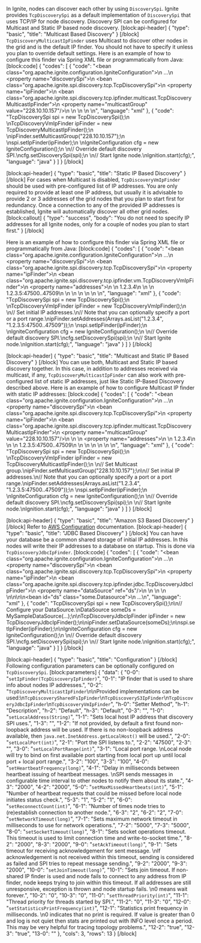 <!--
  Licensed to the Apache Software Foundation (ASF) under one or more
  contributor license agreements.  See the NOTICE file distributed with
  this work for additional information regarding copyright ownership.
  The ASF licenses this file to You under the Apache License, Version 2.0
  (the "License"); you may not use this file except in compliance with
  the License.  You may obtain a copy of the License at

       http://www.apache.org/licenses/LICENSE-2.0

  Unless required by applicable law or agreed to in writing, software
  distributed under the License is distributed on an "AS IS" BASIS,
  WITHOUT WARRANTIES OR CONDITIONS OF ANY KIND, either express or implied.
  See the License for the specific language governing permissions and
  limitations under the License.
-->

In Ignite, nodes can discover each other by using `DiscoverySpi`. Ignite provides `TcpDiscoverySpi` as a default implementation of `DiscoverySpi` that uses TCP/IP for node discovery. Discovery SPI can be configured for Multicast and Static IP based node discovery.
[block:api-header]
{
  "type": "basic",
  "title": "Multicast Based Discovery"
}
[/block]
`TcpDiscoveryMulticastIpFinder` uses Multicast to discover other nodes in the grid and is the default IP finder. You should not have to specify it unless you plan to override default settings. Here is an example of how to configure this finder via Spring XML file or programmatically from Java:
[block:code]
{
  "codes": [
    {
      "code": "<bean class=\"org.apache.ignite.configuration.IgniteConfiguration\">\n  ...\n  <property name=\"discoverySpi\">\n    <bean class=\"org.apache.ignite.spi.discovery.tcp.TcpDiscoverySpi\">\n      <property name=\"ipFinder\">\n        <bean class=\"org.apache.ignite.spi.discovery.tcp.ipfinder.multicast.TcpDiscoveryMulticastIpFinder\">\n          <property name=\"multicastGroup\" value=\"228.10.10.157\"/>\n        </bean>\n      </property>\n    </bean>\n  </property>\n</bean>",
      "language": "xml"
    },
    {
      "code": "TcpDiscoverySpi spi = new TcpDiscoverySpi();\n \nTcpDiscoveryVmIpFinder ipFinder = new TcpDiscoveryMulticastIpFinder();\n \nipFinder.setMulticastGroup(\"228.10.10.157\");\n \nspi.setIpFinder(ipFinder);\n \nIgniteConfiguration cfg = new IgniteConfiguration();\n \n// Override default discovery SPI.\ncfg.setDiscoverySpi(spi);\n \n// Start Ignite node.\nIgnition.start(cfg);",
      "language": "java"
    }
  ]
}
[/block]

[block:api-header]
{
  "type": "basic",
  "title": "Static IP Based Discovery"
}
[/block]
For cases when Multicast is disabled, `TcpDiscoveryVmIpFinder` should be used with pre-configured list of IP addresses. You are only required to provide at least one IP address, but usually it is advisable to provide 2 or 3 addresses of the grid nodes that you plan to start first for redundancy. Once a connection to any of the provided IP addresses is established, Ignite will automatically discover all other grid nodes.
[block:callout]
{
  "type": "success",
  "body": "You do not need to specify IP addresses for all Ignite nodes, only for a couple of nodes you plan to start first."
}
[/block]

Here is an example of how to configure this finder via Spring XML file or programmatically from Java:
[block:code]
{
  "codes": [
    {
      "code": "<bean class=\"org.apache.ignite.configuration.IgniteConfiguration\">\n  ...\n  <property name=\"discoverySpi\">\n    <bean class=\"org.apache.ignite.spi.discovery.tcp.TcpDiscoverySpi\">\n      <property name=\"ipFinder\">\n        <bean class=\"org.apache.ignite.spi.discovery.tcp.ipfinder.vm.TcpDiscoveryVmIpFinder\">\n          <property name=\"addresses\">\n            <list>\n              <value>1.2.3.4</value>\n              \n              <!-- \n                  IP Address and optional port range.\n                  You can also optionally specify an individual port.\n              -->\n              <value>1.2.3.5:47500..47509</value>\n            </list>\n          </property>\n        </bean>\n      </property>\n    </bean>\n  </property>\n</bean>",
      "language": "xml"
    },
    {
      "code": "TcpDiscoverySpi spi = new TcpDiscoverySpi();\n \nTcpDiscoveryVmIpFinder ipFinder = new TcpDiscoveryVmIpFinder();\n \n// Set initial IP addresses.\n// Note that you can optionally specify a port or a port range.\nipFinder.setAddresses(Arrays.asList(\"1.2.3.4\", \"1.2.3.5:47500..47509\"));\n \nspi.setIpFinder(ipFinder);\n \nIgniteConfiguration cfg = new IgniteConfiguration();\n \n// Override default discovery SPI.\ncfg.setDiscoverySpi(spi);\n \n// Start Ignite node.\nIgnition.start(cfg);",
      "language": "java"
    }
  ]
}
[/block]

[block:api-header]
{
  "type": "basic",
  "title": "Multicast and Static IP Based Discovery"
}
[/block]
You can use both, Multicast and Static IP based discovery together. In this case, in addition to addresses received via multicast, if any, `TcpDiscoveryMulticastIpFinder` can also work with pre-configured list of static IP addresses, just like Static IP-Based Discovery described above. Here is an example of how to configure Multicast IP finder with static IP addresses:
[block:code]
{
  "codes": [
    {
      "code": "<bean class=\"org.apache.ignite.configuration.IgniteConfiguration\">\n  ...\n  <property name=\"discoverySpi\">\n    <bean class=\"org.apache.ignite.spi.discovery.tcp.TcpDiscoverySpi\">\n      <property name=\"ipFinder\">\n        <bean class=\"org.apache.ignite.spi.discovery.tcp.ipfinder.multicast.TcpDiscoveryMulticastIpFinder\">\n          <property name=\"multicastGroup\" value=\"228.10.10.157\"/>\n           \n          <!-- list of static IP addresses-->\n          <property name=\"addresses\">\n            <list>\n              <value>1.2.3.4</value>\n              \n              <!-- \n                  IP Address and optional port range.\n                  You can also optionally specify an individual port.\n              -->\n              <value>1.2.3.5:47500..47509</value>\n            </list>\n          </property>\n        </bean>\n      </property>\n    </bean>\n  </property>\n</bean>",
      "language": "xml"
    },
    {
      "code": "TcpDiscoverySpi spi = new TcpDiscoverySpi();\n \nTcpDiscoveryVmIpFinder ipFinder = new TcpDiscoveryMulticastIpFinder();\n \n// Set Multicast group.\nipFinder.setMulticastGroup(\"228.10.10.157\");\n\n// Set initial IP addresses.\n// Note that you can optionally specify a port or a port range.\nipFinder.setAddresses(Arrays.asList(\"1.2.3.4\", \"1.2.3.5:47500..47509\"));\n \nspi.setIpFinder(ipFinder);\n \nIgniteConfiguration cfg = new IgniteConfiguration();\n \n// Override default discovery SPI.\ncfg.setDiscoverySpi(spi);\n \n// Start Ignite node.\nIgnition.start(cfg);",
      "language": "java"
    }
  ]
}
[/block]

[block:api-header]
{
  "type": "basic",
  "title": "Amazon S3 Based Discovery"
}
[/block]
Refer to [AWS Configuration](doc:aws-config) documentation.
[block:api-header]
{
  "type": "basic",
  "title": "JDBC Based Discovery"
}
[/block]
You can have your database be a common shared storage of initial IP addresses. In this nodes will write their IP addresses to a database on startup. This is done via `TcpDiscoveryJdbcIpFinder`.
[block:code]
{
  "codes": [
    {
      "code": "<bean class=\"org.apache.ignite.configuration.IgniteConfiguration\">\n  ...\n  <property name=\"discoverySpi\">\n    <bean class=\"org.apache.ignite.spi.discovery.tcp.TcpDiscoverySpi\">\n      <property name=\"ipFinder\">\n        <bean class=\"org.apache.ignite.spi.discovery.tcp.ipfinder.jdbc.TcpDiscoveryJdbcIpFinder\">\n          <property name=\"dataSource\" ref=\"ds\"/>\n        </bean>\n      </property>\n    </bean>\n  </property>\n</bean>\n\n<!-- Configured data source instance. -->\n<bean id=\"ds\" class=\"some.Datasource\">\n  ...\n</bean>",
      "language": "xml"
    },
    {
      "code": "TcpDiscoverySpi spi = new TcpDiscoverySpi();\n\n// Configure your DataSource.\nDataSource someDs = MySampleDataSource(...);\n\nTcpDiscoveryJdbcIpFinder ipFinder = new TcpDiscoveryJdbcIpFinder();\n\nipFinder.setDataSource(someDs);\n\nspi.setIpFinder(ipFinder);\n\nIgniteConfiguration cfg = new IgniteConfiguration();\n \n// Override default discovery SPI.\ncfg.setDiscoverySpi(spi);\n \n// Start Ignite node.\nIgnition.start(cfg);",
      "language": "java"
    }
  ]
}
[/block]

[block:api-header]
{
  "type": "basic",
  "title": "Configuration"
}
[/block]
Following configuration parameters can be optionally configured on `TcpDiscoverySpi`.
[block:parameters]
{
  "data": {
    "0-0": "`setIpFinder(TcpDiscoveryIpFinder)`",
    "0-1": "IP finder that is used to share info about nodes IP addresses.",
    "0-2": "`TcpDiscoveryMulticastIpFinder`\n\nProvided implementations can be used:\n`TcpDiscoverySharedFsIpFinder`\n`TcpDiscoveryS3IpFinder`\n`TcpDiscoveryJdbcIpFinder`\n`TcpDiscoveryVmIpFinder`",
    "h-0": "Setter Method",
    "h-1": "Description",
    "h-2": "Default",
    "h-3": "Default",
    "0-3": "",
    "1-0": "`setLocalAddress(String)`",
    "1-1": "Sets local host IP address that discovery SPI uses.",
    "1-3": "",
    "1-2": "If not provided, by default a first found non-loopback address will be used. If there is no non-loopback address available, then `java.net.InetAddress.getLocalHost()` will be used.",
    "2-0": "`setLocalPort(int)`",
    "2-1": "Port the SPI listens to.",
    "2-2": "47500",
    "2-3": "",
    "3-0": "`setLocalPortRange(int)`",
    "3-1": "Local port range. \nLocal node will try to bind on first available port starting from local port up until local port + local port range.",
    "3-2": "100",
    "3-3": "100",
    "4-0": "`setHeartbeatFrequency(long)`",
    "4-1": "Delay in milliseconds between heartbeat issuing of heartbeat messages. \nSPI sends messages in configurable time interval to other nodes to notify them about its state.",
    "4-3": "2000",
    "4-2": "2000",
    "5-0": "`setMaxMissedHeartbeats(int)`",
    "5-1": "Number of heartbeat requests that could be missed before local node initiates status check.",
    "5-3": "1",
    "5-2": "1",
    "6-0": "`setReconnectCount(int)`",
    "6-1": "Number of times node tries to (re)establish connection to another node.",
    "6-3": "2",
    "6-2": "2",
    "7-0": "`setNetworkTimeout(long)`",
    "7-1": "Sets maximum network timeout in milliseconds to use for network operations.",
    "7-2": "5000",
    "7-3": "5000",
    "8-0": "`setSocketTimeout(long)`",
    "8-1": "Sets socket operations timeout. This timeout is used to limit connection time and write-to-socket time.",
    "8-2": "2000",
    "8-3": "2000",
    "9-0": "`setAckTimeout(long)`",
    "9-1": "Sets timeout for receiving acknowledgement for sent message. \nIf acknowledgement is not received within this timeout, sending is considered as failed and SPI tries to repeat message sending.",
    "9-2": "2000",
    "9-3": "2000",
    "10-0": "`setJoinTimeout(long)`",
    "10-1": "Sets join timeout. If non-shared IP finder is used and node fails to connect to any address from IP finder, node keeps trying to join within this timeout. If all addresses are still unresponsive, exception is thrown and node startup fails. \n0 means wait forever.",
    "10-2": "0",
    "10-3": "0",
    "11-0": "`setThreadPriority(int)`",
    "11-1": "Thread priority for threads started by SPI.",
    "11-2": "0",
    "11-3": "0",
    "12-0": "`setStatisticsPrintFrequency(int)`",
    "12-1": "Statistics print frequency in milliseconds. \n0 indicates that no print is required. If value is greater than 0 and log is not quiet then stats are printed out with INFO level once a period. This may be very helpful for tracing topology problems.",
    "12-2": "true",
    "12-3": "true",
    "13-0": ""
  },
  "cols": 3,
  "rows": 13
}
[/block]